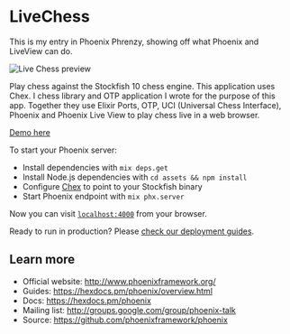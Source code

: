 # LiveChess

This is my entry in Phoenix Phrenzy, showing off what Phoenix and LiveView can do.

![Live Chess preview](https://media.giphy.com/media/SswzyvdHS6a88BSA72/giphy.gif "Live Chess")

Play chess against the Stockfish 10 chess engine. This application uses Chex. I chess library and OTP application I wrote for the purpose of this app. Together they use Elixir Ports, OTP, UCI (Universal Chess Interface), Phoenix and Phoenix Live View to play chess live in a web browser.

[Demo here](https://chess.alecho.com/)

To start your Phoenix server:

  * Install dependencies with `mix deps.get`
  * Install Node.js dependencies with `cd assets && npm install`
  * Configure [Chex](https://github.com/alecho/chex) to point to your Stockfish binary
  * Start Phoenix endpoint with `mix phx.server`

Now you can visit [`localhost:4000`](http://localhost:4000) from your browser.

Ready to run in production? Please [check our deployment guides](https://hexdocs.pm/phoenix/deployment.html).

## Learn more

  * Official website: http://www.phoenixframework.org/
  * Guides: https://hexdocs.pm/phoenix/overview.html
  * Docs: https://hexdocs.pm/phoenix
  * Mailing list: http://groups.google.com/group/phoenix-talk
  * Source: https://github.com/phoenixframework/phoenix
